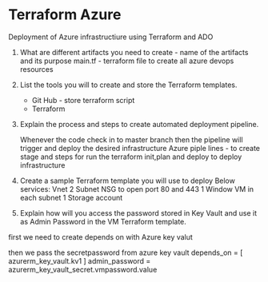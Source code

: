 # Terraform Azure

Deployment of Azure infrastructiure using Terraform and ADO

1) What are different artifacts you need to create - name of the artifacts and its purpose
   main.tf - terraform file to create all azure devops resources 
  
2) List the tools you will to create and store the Terraform templates.
     - Git Hub - store terraform script
	 - Terraform
3) Explain the process and steps to create automated deployment pipeline.

   Whenever the code check in to master branch then the pipeline will trigger and deploy the desired infrastructure
   Azure piple lines  - to create stage and steps for run the terraform init,plan and deploy to deploy infrastructure  
4) Create a sample Terraform template you will use to deploy Below services:
Vnet
2 Subnet
NSG to open port 80 and 443
1 Window VM in each subnet
1 Storage account
5) Explain how will you access the password stored in Key Vault and use it as Admin Password in the VM
Terraform template. 

first we need to create depends on with Azure key valut

then we pass the secretpassword from azure key vault
depends_on = [ azurerm_key_vault.kv1 ]
admin_password      = azurerm_key_vault_secret.vmpassword.value
